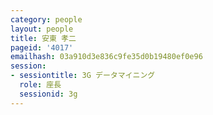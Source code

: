 ```yaml
---
category: people
layout: people
title: 安東 孝二
pageid: '4017'
emailhash: 03a910d3e836c9fe35d0b19480ef0e96
session:
- sessiontitle: 3G データマイニング
  role: 座長
  sessionid: 3g
---
```

